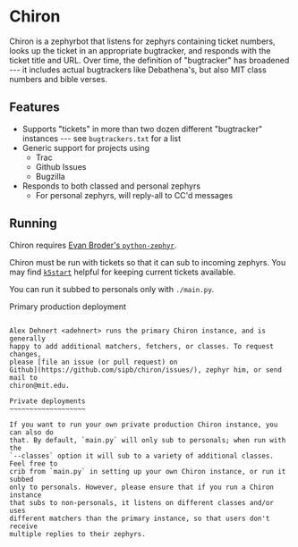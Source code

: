 Chiron
======

Chiron is a zephyrbot that listens for zephyrs containing ticket numbers, looks
up the ticket in an appropriate bugtracker, and responds with the ticket title
and URL. Over time, the definition of "bugtracker" has broadened --- it
includes actual bugtrackers like Debathena's, but also MIT class numbers and
bible verses.

Features
--------

- Supports "tickets" in more than two dozen different "bugtracker" instances --- see `bugtrackers.txt` for a list
- Generic support for projects using
    - Trac
    - Github Issues
    - Bugzilla
- Responds to both classed and personal zephyrs
    - For personal zephyrs, will reply-all to CC'd messages

Running
-------

Chiron requires [Evan Broder's
`python-zephyr`](https://github.com/ebroder/python-zephyr).

Chiron must be run with tickets so that it can sub to incoming zephyrs. You may
find [`k5start`](http://www.eyrie.org/~eagle/software/kstart/) helpful for
keeping current tickets available.

You can run it subbed to personals only with `./main.py`.

Primary production deployment
~~~~~~~~~~~~~~~~~~~~~~~~~~~~~

Alex Dehnert <adehnert> runs the primary Chiron instance, and is generally
happy to add additional matchers, fetchers, or classes. To request changes,
please [file an issue (or pull request) on
Github](https://github.com/sipb/chiron/issues/), zephyr him, or send mail to
chiron@mit.edu.

Private deployments
~~~~~~~~~~~~~~~~~~~

If you want to run your own private production Chiron instance, you can also do
that. By default, `main.py` will only sub to personals; when run with the
`--classes` option it will sub to a variety of additional classes. Feel free to
crib from `main.py` in setting up your own Chiron instance, or run it subbed
only to personals. However, please ensure that if you run a Chiron instance
that subs to non-personals, it listens on different classes and/or uses
different matchers than the primary instance, so that users don't receive
multiple replies to their zephyrs.
